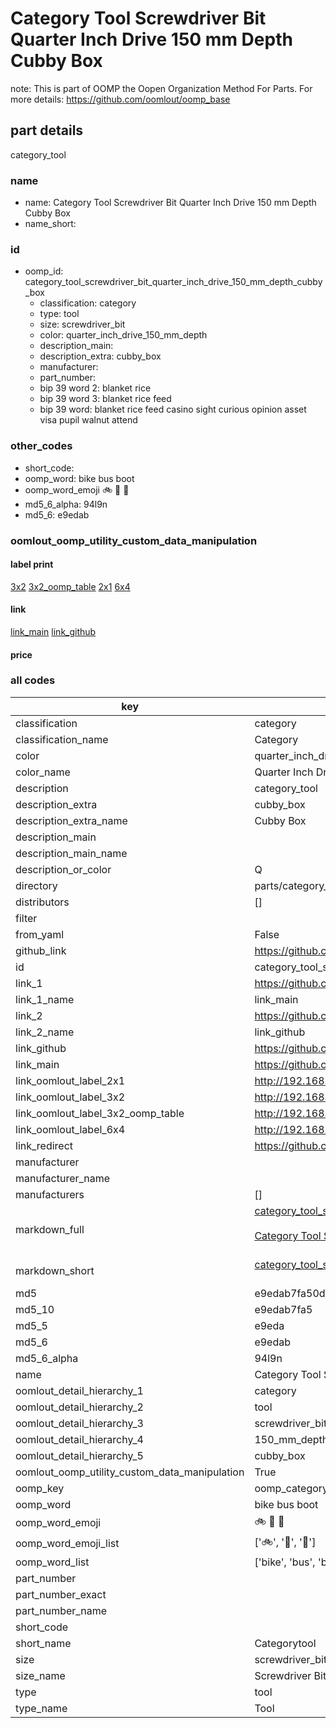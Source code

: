 # Category Tool Screwdriver Bit Quarter Inch Drive 150 mm Depth Cubby Box  

note: This is part of OOMP the Oopen Organization Method For Parts. For more details: https://github.com/oomlout/oomp_base

##  part details
  



category_tool



### name
* name: Category Tool Screwdriver Bit Quarter Inch Drive 150 mm Depth Cubby Box
* name_short: 
### id
* oomp_id: category_tool_screwdriver_bit_quarter_inch_drive_150_mm_depth_cubby_box
  * classification: category
  * type: tool
  * size: screwdriver_bit
  * color: quarter_inch_drive_150_mm_depth
  * description_main: 
  * description_extra: cubby_box
  * manufacturer: 
  * part_number: 
  * bip 39 word 2: blanket rice
  * bip 39 word 3: blanket rice feed
  * bip 39 word: blanket rice feed casino sight curious opinion asset visa pupil walnut attend

### other_codes
* short_code: 
* oomp_word: bike bus boot
* oomp_word_emoji :bike: :bus: :boot:
* md5_6_alpha: 94l9n
* md5_6: e9edab






### oomlout_oomp_utility_custom_data_manipulation
#### label print
[3x2](http://192.168.1.245:1112/?label=oomp%2094l9n)
[3x2_oomp_table](http://192.168.1.108:1112/?label=oomp%2094l9n)
[2x1](http://192.168.1.242:1112/?label=oomp%2094l9n)
[6x4](http://192.168.1.55:1112/?label=oomp%2094l9n)    

#### link

[link_main](https://github.com/oomlout/oomlout_oomp_version_1_messy/tree/main/parts/category_tool_screwdriver_bit_quarter_inch_drive_150_mm_depth_cubby_box) [link_github](https://github.com/oomlout/oomlout_oomp_version_1_messy/tree/main/parts/category_tool_screwdriver_bit_quarter_inch_drive_150_mm_depth_cubby_box)                             

#### price







### all codes 
| key | value |  
| --- | --- |  
| classification | category |  
| classification_name | Category |  
| color | quarter_inch_drive_150_mm_depth |  
| color_name | Quarter Inch Drive 150 mm Depth |  
| description | category_tool |  
| description_extra | cubby_box |  
| description_extra_name | Cubby Box |  
| description_main |  |  
| description_main_name |  |  
| description_or_color | Q  |  
| directory | parts/category_tool_screwdriver_bit_quarter_inch_drive_150_mm_depth_cubby_box |  
| distributors | [] |  
| filter |  |  
| from_yaml | False |  
| github_link | https://github.com/oomlout/oomlout_oomp_part_src/tree/main/parts/category_tool_screwdriver_bit_quarter_inch_drive_150_mm_depth_cubby_box |  
| id | category_tool_screwdriver_bit_quarter_inch_drive_150_mm_depth_cubby_box |  
| link_1 | https://github.com/oomlout/oomlout_oomp_version_1_messy/tree/main/parts/category_tool_screwdriver_bit_quarter_inch_drive_150_mm_depth_cubby_box |  
| link_1_name | link_main |  
| link_2 | https://github.com/oomlout/oomlout_oomp_version_1_messy/tree/main/parts/category_tool_screwdriver_bit_quarter_inch_drive_150_mm_depth_cubby_box |  
| link_2_name | link_github |  
| link_github | https://github.com/oomlout/oomlout_oomp_version_1_messy/tree/main/parts/category_tool_screwdriver_bit_quarter_inch_drive_150_mm_depth_cubby_box |  
| link_main | https://github.com/oomlout/oomlout_oomp_version_1_messy/tree/main/parts/category_tool_screwdriver_bit_quarter_inch_drive_150_mm_depth_cubby_box |  
| link_oomlout_label_2x1 | http://192.168.1.242:1112/?label=oomp%2094l9n |  
| link_oomlout_label_3x2 | http://192.168.1.245:1112/?label=oomp%2094l9n |  
| link_oomlout_label_3x2_oomp_table | http://192.168.1.108:1112/?label=oomp%2094l9n |  
| link_oomlout_label_6x4 | http://192.168.1.55:1112/?label=oomp%2094l9n |  
| link_redirect | https://github.com/oomlout/oomlout_oomp_version_1_messy/tree/main/parts/category_tool_screwdriver_bit_quarter_inch_drive_150_mm_depth_cubby_box |  
| manufacturer |  |  
| manufacturer_name |  |  
| manufacturers | [] |  
| markdown_full | [category_tool_screwdriver_bit_quarter_inch_drive_150_mm_depth_cubby_box](none)<br>[](none)<br>[Category Tool Screwdriver Bit Quarter Inch Drive 150 Mm Depth Cubby Box](none)<br><br> |  
| markdown_short | [category_tool_screwdriver_bit_quarter_inch_drive_150_mm_depth_cubby_box](none)<br><br> |  
| md5 | e9edab7fa50db36cd7e41236a96e48ba |  
| md5_10 | e9edab7fa5 |  
| md5_5 | e9eda |  
| md5_6 | e9edab |  
| md5_6_alpha | 94l9n |  
| name | Category Tool Screwdriver Bit Quarter Inch Drive 150 mm Depth Cubby Box |  
| oomlout_detail_hierarchy_1 | category |  
| oomlout_detail_hierarchy_2 | tool |  
| oomlout_detail_hierarchy_3 | screwdriver_bit |  
| oomlout_detail_hierarchy_4 | 150_mm_depth |  
| oomlout_detail_hierarchy_5 | cubby_box |  
| oomlout_oomp_utility_custom_data_manipulation | True |  
| oomp_key | oomp_category_tool_screwdriver_bit_quarter_inch_drive_150_mm_depth_cubby_box |  
| oomp_word | bike bus boot |  
| oomp_word_emoji | :bike: :bus: :boot: |  
| oomp_word_emoji_list | [':bike:', ':bus:', ':boot:'] |  
| oomp_word_list | ['bike', 'bus', 'boot'] |  
| part_number |  |  
| part_number_exact |  |  
| part_number_name |  |  
| short_code |  |  
| short_name | Categorytool |  
| size | screwdriver_bit |  
| size_name | Screwdriver Bit |  
| type | tool |  
| type_name | Tool |  
